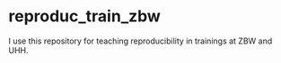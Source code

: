 # reproduc_train_zbw
I use this repository for teaching reproducibility in trainings at ZBW and UHH.
